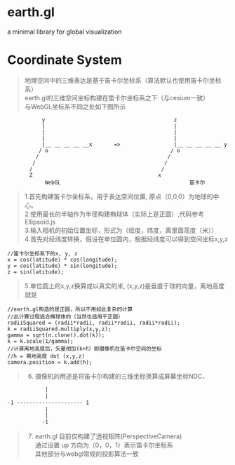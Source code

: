 # earth.gl

a minimal library for global visualization

# Coordinate System #

>地理空间中的三维表达是基于笛卡尔坐标系（算法默认也使用笛卡尔坐标系）</br>
 earth.gl的三维空间坐标构建在笛卡尔坐标系之下（与cesium一致）</br>
 与WebGL坐标系不同之处如下图所示</br>
```
           y                                         z
           |                                         |
           |                                         |
           |                                         |
           |__ __ __ __ __x       =>                 |__ __ __ __ __ y 
          / o                                       / o
         /                                         /
        /                                         /
       /                                         /
       Z                                        x
            WebGL                                         笛卡尔
```
 > 1.首先构建笛卡尔坐标系，用于表达空间位置, 原点（0,0,0）为地球的中心。</br>
   2.使用最长的半轴作为半径构建椭球体（实际上是正圆）,代码参考 Ellipsoid.js</br>
   3.输入相机的初始位置坐标，形式为（经度，纬度，离里面高度（米））</br>
   4.首先对经纬度转换，假设在单位圆内，根据经纬度可以得到空间坐标x,y,z
```
//笛卡尔坐标系下的x, y, z
x = cos(latitude) * cos(longitude);
y = cos(latitude) * sin(longitude);
z = sin(latitude);
```
> 5.单位圆上的x,y,z换算成以真实的米, (x,y,z)是垂直于球的向量，离地高度就是
```
//earth.gl构造的是正圆，所以不用如此复杂的计算
//此计算过程适合椭球体的（当然也适用于正圆）
radiiSquared = (radii*radii, radii*radii, radii*radii);
k = radiiSquared.multiply(x,y,z);
gamma = sqrt(n.clone().dot(k));
k = k.scale(1/gamma);
//计算离地高度后，矢量相加(k+h）即摄像机在笛卡尔空间的坐标
//h = 离地高度 dot (x,y,z)
camera.position = k.add(h);
```
>6. 摄像机的用途是将笛卡尔构建的三维坐标换算成屏幕坐标NDC，
```         1 
            |
            |
-1 --------------------- 1
            |
            |
           -1 
```
>7. earth.gl 目前仅构建了透视矩阵(PerspectiveCamera)</br>
通过设置 up 方向为（0，0，1）表示笛卡尔坐标系</br>
其他部分与webgl常规的投影算法一致</br>